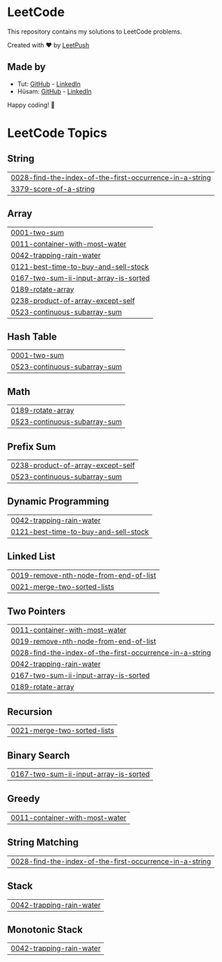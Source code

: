# LeetCode

This repository contains my solutions to LeetCode problems.

Created with :heart: by [LeetPush](https://github.com/husamahmud/LeetPush)

 ## Made by 
 - Tut: [GitHub](https://github.com/TutTrue) - [LinkedIn](https://www.linkedin.com/in/mahmoud-hamdy-8b6825245/)
 - Hüsam: [GitHub](https://github.com/husamahmud) - [LinkedIn](https://www.linkedin.com/in/husamahmud/)

 Happy coding! 🚀
<!---LeetCode Topics Start-->
# LeetCode Topics
## String
|  |
| ------- |
| [0028-find-the-index-of-the-first-occurrence-in-a-string](https://github.com/aBHishekssoni/leetcode-DSA/tree/master/0028-find-the-index-of-the-first-occurrence-in-a-string) |
| [3379-score-of-a-string](https://github.com/aBHishekssoni/leetcode-DSA/tree/master/3379-score-of-a-string) |
## Array
|  |
| ------- |
| [0001-two-sum](https://github.com/aBHishekssoni/leetcode-DSA/tree/master/0001-two-sum) |
| [0011-container-with-most-water](https://github.com/aBHishekssoni/leetcode-DSA/tree/master/0011-container-with-most-water) |
| [0042-trapping-rain-water](https://github.com/aBHishekssoni/leetcode-DSA/tree/master/0042-trapping-rain-water) |
| [0121-best-time-to-buy-and-sell-stock](https://github.com/aBHishekssoni/leetcode-DSA/tree/master/0121-best-time-to-buy-and-sell-stock) |
| [0167-two-sum-ii-input-array-is-sorted](https://github.com/aBHishekssoni/leetcode-DSA/tree/master/0167-two-sum-ii-input-array-is-sorted) |
| [0189-rotate-array](https://github.com/aBHishekssoni/leetcode-DSA/tree/master/0189-rotate-array) |
| [0238-product-of-array-except-self](https://github.com/aBHishekssoni/leetcode-DSA/tree/master/0238-product-of-array-except-self) |
| [0523-continuous-subarray-sum](https://github.com/aBHishekssoni/leetcode-DSA/tree/master/0523-continuous-subarray-sum) |
## Hash Table
|  |
| ------- |
| [0001-two-sum](https://github.com/aBHishekssoni/leetcode-DSA/tree/master/0001-two-sum) |
| [0523-continuous-subarray-sum](https://github.com/aBHishekssoni/leetcode-DSA/tree/master/0523-continuous-subarray-sum) |
## Math
|  |
| ------- |
| [0189-rotate-array](https://github.com/aBHishekssoni/leetcode-DSA/tree/master/0189-rotate-array) |
| [0523-continuous-subarray-sum](https://github.com/aBHishekssoni/leetcode-DSA/tree/master/0523-continuous-subarray-sum) |
## Prefix Sum
|  |
| ------- |
| [0238-product-of-array-except-self](https://github.com/aBHishekssoni/leetcode-DSA/tree/master/0238-product-of-array-except-self) |
| [0523-continuous-subarray-sum](https://github.com/aBHishekssoni/leetcode-DSA/tree/master/0523-continuous-subarray-sum) |
## Dynamic Programming
|  |
| ------- |
| [0042-trapping-rain-water](https://github.com/aBHishekssoni/leetcode-DSA/tree/master/0042-trapping-rain-water) |
| [0121-best-time-to-buy-and-sell-stock](https://github.com/aBHishekssoni/leetcode-DSA/tree/master/0121-best-time-to-buy-and-sell-stock) |
## Linked List
|  |
| ------- |
| [0019-remove-nth-node-from-end-of-list](https://github.com/aBHishekssoni/leetcode-DSA/tree/master/0019-remove-nth-node-from-end-of-list) |
| [0021-merge-two-sorted-lists](https://github.com/aBHishekssoni/leetcode-DSA/tree/master/0021-merge-two-sorted-lists) |
## Two Pointers
|  |
| ------- |
| [0011-container-with-most-water](https://github.com/aBHishekssoni/leetcode-DSA/tree/master/0011-container-with-most-water) |
| [0019-remove-nth-node-from-end-of-list](https://github.com/aBHishekssoni/leetcode-DSA/tree/master/0019-remove-nth-node-from-end-of-list) |
| [0028-find-the-index-of-the-first-occurrence-in-a-string](https://github.com/aBHishekssoni/leetcode-DSA/tree/master/0028-find-the-index-of-the-first-occurrence-in-a-string) |
| [0042-trapping-rain-water](https://github.com/aBHishekssoni/leetcode-DSA/tree/master/0042-trapping-rain-water) |
| [0167-two-sum-ii-input-array-is-sorted](https://github.com/aBHishekssoni/leetcode-DSA/tree/master/0167-two-sum-ii-input-array-is-sorted) |
| [0189-rotate-array](https://github.com/aBHishekssoni/leetcode-DSA/tree/master/0189-rotate-array) |
## Recursion
|  |
| ------- |
| [0021-merge-two-sorted-lists](https://github.com/aBHishekssoni/leetcode-DSA/tree/master/0021-merge-two-sorted-lists) |
## Binary Search
|  |
| ------- |
| [0167-two-sum-ii-input-array-is-sorted](https://github.com/aBHishekssoni/leetcode-DSA/tree/master/0167-two-sum-ii-input-array-is-sorted) |
## Greedy
|  |
| ------- |
| [0011-container-with-most-water](https://github.com/aBHishekssoni/leetcode-DSA/tree/master/0011-container-with-most-water) |
## String Matching
|  |
| ------- |
| [0028-find-the-index-of-the-first-occurrence-in-a-string](https://github.com/aBHishekssoni/leetcode-DSA/tree/master/0028-find-the-index-of-the-first-occurrence-in-a-string) |
## Stack
|  |
| ------- |
| [0042-trapping-rain-water](https://github.com/aBHishekssoni/leetcode-DSA/tree/master/0042-trapping-rain-water) |
## Monotonic Stack
|  |
| ------- |
| [0042-trapping-rain-water](https://github.com/aBHishekssoni/leetcode-DSA/tree/master/0042-trapping-rain-water) |
<!---LeetCode Topics End-->